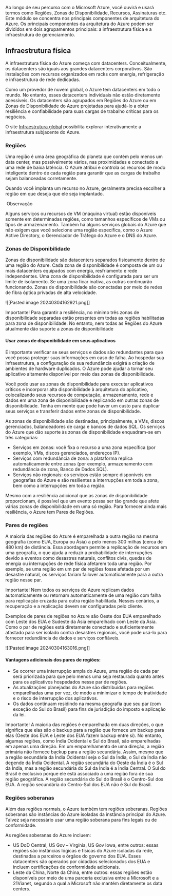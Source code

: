 Ao longo de seu percurso com o Microsoft Azure, você ouvirá e usará termos como Regiões, Zonas de Disponibilidade, Recursos, Assinaturas etc. Este módulo se concentra nos principais componentes de arquitetura do Azure. Os principais componentes da arquitetura do Azure podem ser divididos em dois agrupamentos principais: a infraestrutura física e a infraestrutura de gerenciamento.

## Infraestrutura física

A infraestrutura física do Azure começa com datacenters. Conceitualmente, os datacenters são iguais aos grandes datacenters corporativos. São instalações com recursos organizados em racks com energia, refrigeração e infraestrutura de rede dedicadas.

Como um provedor de nuvem global, o Azure tem datacenters em todo o mundo. No entanto, esses datacenters individuais não estão diretamente acessíveis. Os datacenters são agrupados em Regiões do Azure ou em Zonas de Disponibilidade do Azure projetadas para ajudá-lo a obter resiliência e confiabilidade para suas cargas de trabalho críticas para os negócios.

O site [Infraestrutura global](https://infrastructuremap.microsoft.com/) possibilita explorar interativamente a infraestrutura subjacente do Azure.

### Regiões

Uma região é uma área geográfica do planeta que contém pelo menos um data center, mas possivelmente vários, nas proximidades e conectado a uma rede de baixa latência. O Azure atribui e controla os recursos de modo inteligente dentro de cada região para garantir que as cargas de trabalho sejam balanceadas corretamente.

Quando você implanta um recurso no Azure, geralmente precisa escolher a região em que deseja que ele seja implantado.

 Observação

Alguns serviços ou recursos de VM (máquina virtual) estão disponíveis somente em determinadas regiões, como tamanhos específicos de VMs ou tipos de armazenamento. Também há alguns serviços globais do Azure que não exigem que você selecione uma região específica, como o Azure Active Directory, o Gerenciador de Tráfego do Azure e o DNS do Azure.

### Zonas de Disponibilidade

Zonas de disponibilidade são datacenters separados fisicamente dentro de uma região do Azure. Cada zona de disponibilidade é composta de um ou mais datacenters equipados com energia, resfriamento e rede independentes. Uma zona de disponibilidade é configurada para ser um limite de isolamento. Se uma zona ficar inativa, as outras continuarão funcionando. Zonas de disponibilidade são conectadas por meio de redes de fibra óptica privadas de alta velocidade.

![[Pasted image 20240304162921.png]]

Importante!
Para garantir a resiliência, no mínimo três zonas de disponibilidade separadas estão presentes em todas as regiões habilitadas para zona de disponibilidade. No entanto, nem todas as Regiões do Azure atualmente dão suporte a zonas de disponibilidade


#### Usar zonas de disponibilidade em seus aplicativos

É importante verificar se seus serviços e dados são redundantes para que você possa proteger suas informações em caso de falha. Ao hospedar sua infraestrutura, a configuração de sua redundância exigirá a criação de ambientes de hardware duplicados. O Azure pode ajudar a tornar seu aplicativo altamente disponível por meio das zonas de disponibilidade.

Você pode usar as zonas de disponibilidade para executar aplicativos críticos e incorporar alta disponibilidade à arquitetura do aplicativo, colocalizando seus recursos de computação, armazenamento, rede e dados em uma zona de disponibilidade e replicando em outras zonas de disponibilidade. Tenha em mente que pode haver um custo para duplicar seus serviços e transferir dados entre zonas de disponibilidade.

As zonas de disponibilidade são destinadas, principalmente, a VMs, discos gerenciados, balanceadores de carga e bancos de dados SQL. Os serviços do Azure que dão suporte às zonas de disponibilidade enquadram-se em três categorias:

- Serviços em zonas: você fixa o recurso a uma zona específica (por exemplo, VMs, discos gerenciados, endereços IP).
- Serviços com redundância de zona: a plataforma replica automaticamente entre zonas (por exemplo, armazenamento com redundância de zona, Banco de Dados SQL).
- Serviços não regionais: os serviços estão sempre disponíveis em geografias do Azure e são resilientes a interrupções em toda a zona, bem como a interrupções em toda a região.

Mesmo com a resiliência adicional que as zonas de disponibilidade proporcionam, é possível que um evento possa ser tão grande que afete várias zonas de disponibilidade em uma só região. Para fornecer ainda mais resiliência, o Azure tem Pares de Regiões.

### Pares de regiões

A maioria das regiões do Azure é emparelhada a outra região na mesma geografia (como EUA, Europa ou Ásia) a pelo menos 300 milhas (cerca de 480 km) de distância. Essa abordagem permite a replicação de recursos em uma geografia, o que ajuda a reduzir a probabilidade de interrupções devido a eventos como desastres naturais, conflitos civis, quedas de energia ou interrupções de rede física afetarem toda uma região. Por exemplo, se uma região em um par de regiões fosse afetada por um desastre natural, os serviços fariam failover automaticamente para a outra região nesse par.

Importante!
Nem todos os serviços do Azure replicam dados automaticamente ou retornam automaticamente de uma região com falha para replicação cruzada para outra região habilitada. Nesses cenários, a recuperação e a replicação devem ser configuradas pelo cliente.

Exemplos de pares de regiões no Azure são Oeste dos EUA emparelhado com Leste dos EUA e Sudeste da Ásia emparelhado com Leste da Ásia. Como o par de regiões está diretamente conectado e suficientemente afastado para ser isolado contra desastres regionais, você pode usá-lo para fornecer redundância de dados e serviços confiáveis.

![[Pasted image 20240304163016.png]]

#### Vantagens adicionais dos pares de regiões:

- Se ocorrer uma interrupção ampla do Azure, uma região de cada par será priorizada para que pelo menos uma seja restaurada quanto antes para os aplicativos hospedados nesse par de regiões.
- As atualizações planejadas do Azure são distribuídas para regiões emparelhadas uma por vez, de modo a minimizar o tempo de inatividade e o risco de interrupção dos aplicativos.
- Os dados continuam residindo na mesma geografia que seu par (com exceção do Sul do Brasil) para fins de jurisdição do imposto e aplicação da lei.

Importante!
A maioria das regiões é emparelhada em duas direções, o que significa que elas são o backup para a região que fornece um backup para elas (Oeste dos EUA e Leste dos EUA fazem backup entre si). No entanto, algumas regiões, como Índia Ocidental e Sul do Brasil, são emparelhadas em apenas uma direção. Em um emparelhamento de uma direção, a região primária não fornece backup para a região secundária. Assim, mesmo que a região secundária da Índia Ocidental seja o Sul da Índia, o Sul da Índia não depende da Índia Ocidental. A região secundária do Oeste da Índia é o Sul da Índia, mas a região secundária do Sul da Índia é a Índia Central. O Sul do Brasil é exclusivo porque ele está associado a uma região fora de sua região geográfica. A região secundária do Sul do Brasil é o Centro-Sul dos EUA. A região secundária do Centro-Sul dos EUA não é Sul do Brasil.

### Regiões soberanas

Além das regiões normais, o Azure também tem regiões soberanas. Regiões soberanas são instâncias do Azure isoladas da instância principal do Azure. Talvez seja necessário usar uma região soberana para fins legais ou de conformidade.

As regiões soberanas do Azure incluem:

- US DoD Central, US Gov – Virgínia, US Gov Iowa, entre outros: essas regiões são instâncias lógicas e físicas do Azure isoladas da rede, destinadas a parceiros e órgãos do governo dos EUA. Esses datacenters são operados por cidadãos selecionados dos EUA e incluem certificações de conformidade adicionais.
- Leste da China, Norte da China, entre outros: essas regiões estão disponíveis por meio de uma parceria exclusiva entre a Microsoft e a 21Vianet, segundo a qual a Microsoft não mantém diretamente os data centers.